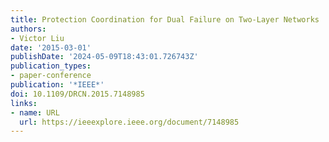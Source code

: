 ```yaml
---
title: Protection Coordination for Dual Failure on Two-Layer Networks
authors:
- Victor Liu
date: '2015-03-01'
publishDate: '2024-05-09T18:43:01.726743Z'
publication_types:
- paper-conference
publication: '*IEEE*'
doi: 10.1109/DRCN.2015.7148985
links:
- name: URL
  url: https://ieeexplore.ieee.org/document/7148985
---
```

